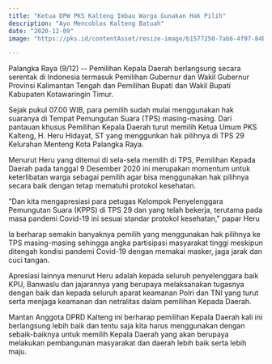```yaml
---
title: "Ketua DPW PKS Kalteng Imbau Warga Gunakan Hak Pilih"
description: "Ayo Mencoblos Kalteng Batuah"
date: "2020-12-09"
image: "https://pks.id/contentAsset/resize-image/b1577250-7ab6-4f97-84b0-6dff45be16b7/image/?byInode=true&h=768"

---
```


Palangka Raya (9/12) -- Pemilihan Kepala Daerah berlangsung secara serentak di Indonesia termasuk Pemilihan Gubernur dan Wakil Gubernur Provinsi Kalimantan Tengah dan Pemilihan Bupati dan Wakil Bupati Kabupaten Kotawaringin Timur.

Sejak pukul 07.00 WIB, para pemilih sudah mulai menggunakan hak suaranya di Tempat Pemungutan Suara (TPS) masing-masing. Dari pantauan khusus Pemilihan Kepala Daerah turut memilih Ketua Umum PKS Kalteng, H. Heru Hidayat, ST yang menggunkan hak pilihnya di TPS 29 Kelurahan Menteng Kota Palangka Raya.

Menurut Heru yang ditemui di sela-sela memilih di TPS, Pemilihan Kepada Daerah pada tanggal 9 Desember 2020 ini merupakan momentum untuk keterlibatan warga sebagai pemilih agar bisa menggunakan hak pilihnya secara baik dengan tetap mematuhi protokol kesehatan.

"Dan kita mengapresiasi para petugas Kelompok Penyelenggara Pemungutan Suara (KPPS) di TPS 29 dan yang telah bekerja, terutama pada masa pandemi Covid-19 ini sesuai standar protokol kesehatan," papar Heru

Ia berharap semakin banyaknya pemilih yang menggunakan hak pilihnya ke TPS masing-masing sehingga angka partisipasi masyarakat tinggi meskipun ditengah kondisi pandemi Covid-19 dengan memakai masker, jaga jarak dan cuci tangan.

Apresiasi lainnya menurut Heru adalah kepada seluruh penyelenggara baik KPU, Banwaslu dan jajarannya yang berupaya melaksanakan tugasnya dengan baik dan kepada seluruh aparat keamanan Polri dan TNI yang turut serta menjaga keamanan dan netralitas dalam pemilihan Kepada Daerah.

Mantan Anggota DPRD Kalteng ini berharap pemilihan Kepala Daerah kali ini berlangsung lebih baik dan tentu saja kita harus menggunakan dengan sebaik-baiknya untuk memilih Kepala Daerah yang akan berupaya melakukan pembangunan masyarakat dan daerah lebih baik serta lebih maju.